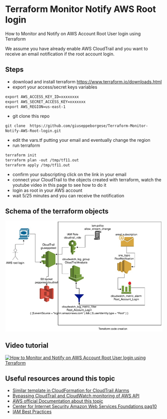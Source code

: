 # Terraform Monitor Notify AWS Root login
How to Monitor and Notify on AWS Account Root User login using Terraform

We assume you have already enable AWS CloudTrail and you want to receive an email notification if the root account login.

## Steps
* download and install terraform https://www.terraform.io/downloads.html
* export your access/secret keys variables 
```
export AWS_ACCESS_KEY_ID=xxxxxxxx
export AWS_SECRET_ACCESS_KEY=xxxxxxx
export AWS_REGION=us-east-1
```
* git clone this repo
```
git clone  https://github.com/giuseppeborgese/Terraform-Monitor-Notify-AWS-Root-login.git
```
* edit the vars.tf putting your email and eventually change the region
* run terraform
```
terraform init 
terraform plan -out /tmp/tf11.out
terraform apply /tmp/tf11.out
```
* confirm your subscripting click on the link in your email
* connect your CloudTrail to the objects created with terraform, watch the youtube video in this page to see how to do it
* login as root in your AWS account 
* wait 5/25 minutes and you can receive the notification

## Schema of the terraform objects 
![terraform object schema](/images/no-root-login.jpg)

## Video tutorial

[![How to Monitor and Notify on AWS Account Root User login using Terraform](https://img.youtube.com/vi/cNtZWdxqhRc/0.jpg)](https://youtu.be/cNtZWdxqhRc)

## Useful resources around this topic
* [Similar template in CloudFormation for CloudTrail Alarms](https://gist.github.com/rjsamson/c0875ef1410cb84fcfa5)
* [Bypassing CloudTrail and CloudWatch monitoring of AWS API](https://mysteriouscode.io/blog/bypassing-cloudtrail-and-cloudwatch-monitoring-of-aws-api/) 
* [AWS official Documentation about this topic](https://docs.aws.amazon.com/awscloudtrail/latest/userguide/cloudwatch-alarms-for-cloudtrail.html#cloudwatch-alarms-for-cloudtrail-iam-policy-changes)
* [Center for Internet Security Amazon Web Services Foundations pag10](https://d0.awsstatic.com/whitepapers/compliance/AWS_CIS_Foundations_Benchmark.pdf)
* [IAM Best Practices](https://docs.aws.amazon.com/IAM/latest/UserGuide/best-practices.html)
